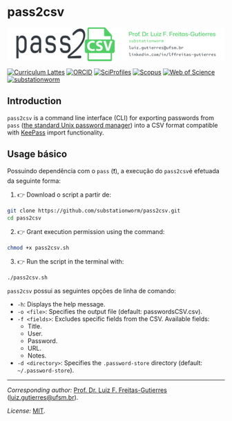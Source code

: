 # pass2csv

![](pass2csv-MainHeader.png "pass2csv-MainHeader")

[![Curriculum Lattes](https://img.shields.io/badge/Lattes-white)](http://lattes.cnpq.br/8846358506427099)
[![ORCID](https://img.shields.io/badge/ORCID-grey)](https://orcid.org/0000-0002-6254-7306)
[![SciProfiles](https://img.shields.io/badge/SciProfiles-black)](https://sciprofiles.com/profile/lffreitas-gutierres)
[![Scopus](https://img.shields.io/badge/Scopus-white)](https://www.scopus.com/authid/detail.uri?authorId=57195542368)
[![Web of Science](https://img.shields.io/badge/ResearcherID-grey)](https://www.webofscience.com/wos/author/record/Q-8444-2016)
[![substationworm](https://img.shields.io/badge/substationworm-black)](https://github.com/substationworm)

## Introduction

`pass2csv` is a command line interface (CLI) for exporting passwords from `pass` ([the standard Unix password manager](https://www.passwordstore.org/)) into a CSV format compatible with [KeePass](https://keepass.info/) import functionality.

## Usage básico

Possuindo dependência com o `pass` (❗), a execução do `pass2csv`é efetuada da seguinte forma:

1. 👉 Download o script a partir de:
```bash
git clone https://github.com/substationworm/pass2csv.git
cd pass2csv
```

2. 👉 Grant execution permission using the command:
```bash
chmod +x pass2csv.sh
```

3. 👉 Run the script in the terminal with:
```bash
./pass2csv.sh
```

`pass2csv` possui as seguintes opções de linha de comando:
- `-h`: Displays the help message.
- `-o <file>`: Specifies the output file (default: passwordsCSV.csv).
- `-f <fields>`: Excludes specific fields from the CSV. Available fields:
    - Title.
    - User.
    - Password.
    - URL.
    - Notes.
- `-d <directory>`: Specifies the `.password-store` directory (default: `~/.password-store`).

---

*Corresponding author:* [Prof. Dr. Luiz F. Freitas-Gutierres](https://www.linkedin.com/in/lffreitas-gutierres/) ([luiz.gutierres@ufsm.br](mailto:luiz.gutierres@ufsm.br)).

*License:* [MIT](https://github.com/substationworm/pass2csv/blob/main/LICENSE).




